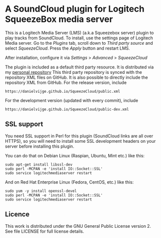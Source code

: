 # A SoundCloud plugin for Logitech SqueezeBox media server #

This is a Logitech Media Server (LMS) (a.k.a Squeezebox server) plugin to play
tracks from SoundCloud. To install, use the settings page of Logitech Media server.
Go to the _Plugins_ tab, scroll down to _Third party source_ and select _SqueezeCloud_.
Press the _Apply_ button and restart LMS.

After installation, configure it via _Settings_ > _Advanced_ > _SqueezeCloud_

The plugin is included as a default third party resource. It is distributed via my
[personal repository](https://server.vijge.net/squeezebox/) This third party repository
is synced with the repository XML files on GitHub. It is also possible to directly include
the repository XML from GitHub. For the release version, include
    
    https://danielvijge.github.io/SqueezeCloud/public.xml

For the development version (updated with every commit), include

    https://danielvijge.github.io/SqueezeCloud/public-dev.xml

## SSL support ##

You need SSL support in Perl for this plugin (SoundCloud links are all over HTTPS), so you will need to install some SSL development headers on your server before installing this plugin.

You can do that on Debian Linux (Raspian, Ubuntu, Mint etc.) like this:

	sudo apt-get install libssl-dev
	sudo perl -MCPAN -e 'install IO::Socket::SSL'
	sudo service logitechmediaserver restart

And on Red Hat Enterprise Linux (Fedora, CentOS, etc.) like this:

    sudo yum -y install openssl-devel
    sudo perl -MCPAN -e 'install IO::Socket::SSL'
    sudo service logitechmediaserver restart

## Licence ##

This work is distributed under the GNU General Public License version 2. See file LICENSE for
full license details.
